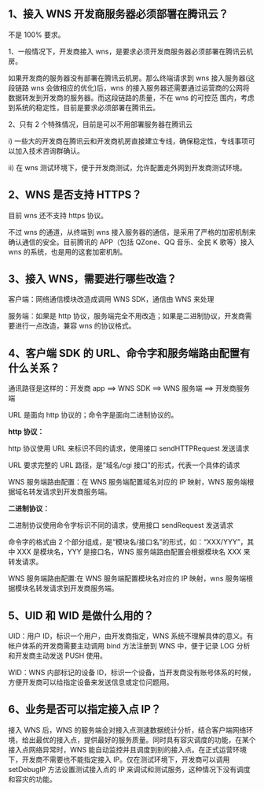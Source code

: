 ## 1、接入 WNS 开发商服务器必须部署在腾讯云？
不是 100% 要求。
 
1、一般情况下，开发商接入 wns，是要求必须开发商服务器必须部署在腾讯云机房。

如果开发商的服务器没有部署在腾讯云机房。那么终端请求到 wns 接入服务器(这段链路 wns 会做相应的优化)后，wns 的接入服务器还需要通过运营商的公网将数据转发到开发商的服务器。而这段链路的质量，不在 wns 的可控范
围内，考虑到系统的稳定性，目前是要求必须部署在腾讯云。

2、只有 2 个特殊情况，目前是可以不用部署服务器在腾讯云

i) 一些大的开发商在腾讯云和开发商机房直接建立专线，确保稳定性，专线事项可以加入技术咨询群确认。

ii) 在 wns 测试环境下，便于开发商测试，允许配置走外网到开发商测试环境。

## 2、WNS 是否支持 HTTPS？
目前 wns 还不支持 https 协议。

不过 wns 的通道，从终端到 wns 接入服务器的通信，是采用了严格的加密机制来确认通信的安全。目前腾讯的 APP（包括 QZone、QQ 音乐、全民 K 歌等）接入 wns 的系统，也是用的这套加密机制。


## 3、接入 WNS，需要进行哪些改造？

客户端：网络通信模块改造成调用 WNS SDK，通信由 WNS 来处理

服务端：如果是 http 协议，服务端完全不用改造；如果是二进制协议，开发商需要进行一点改造，兼容 wns 的协议格式。

## 4、客户端 SDK 的 URL、命令字和服务端路由配置有什么关系？

通讯路径是这样的：开发商 app ==> WNS SDK ==> WNS 服务端 ==> 开发商服务端

URL 是面向 http 协议的；命令字是面向二进制协议的。

**http 协议：**

http 协议使用 URL 来标识不同的请求，使用接口 sendHTTPRequest 发送请求

URL 要求完整的 URL 路径，是”域名/cgi 接口”的形式，代表一个具体的请求

WNS 服务端路由配置：在 WNS 服务端配置域名对应的 IP 映射，WNS 服务端根据域名转发请求到开发商服务端。

**二进制协议：**

二进制协议使用命令字标识不同的请求，使用接口 sendRequest 发送请求

命令字的格式由 2 个部分组成，是“模块名/接口名”的形式，如：“XXX/YYY”，其中 XXX 是模块名，YYY 是接口名，WNS 服务端路由配置会根据模块名 XXX 来转发请求。

WNS 服务端路由配置:在 WNS 服务端配置模块名对应的 IP 映射，wns 服务端根据模块名转发请求到开发商服务端。

## 5、UID 和 WID 是做什么用的？

UID：用户 ID，标识一个用户，由开发商指定，WNS 系统不理解具体的意义。有帐户体系的开发商需要主动调用 bind 方法注册到 WNS 中，便于记录 LOG 分析和开发商主动发送 PUSH 使用。

WID：WNS 内部标记的设备 ID，标识一个设备，当开发商没有账号体系的时候，方便开发商可以给指定设备来发送信息或定位问题用。

## 6、业务是否可以指定接入点 IP？

接入 WNS 后，WNS 的服务端会对接入点测速数据统计分析，结合客户端网络环境，给出最优的接入点，提供最好的服务质量。同时具有容灾调度的功能，在某个接入点网络异常时，WNS 能自动监控并且调度到别的接入点。在正式运营环境下，开发商不需要也不能指定接入 IP。仅在测试环境下，开发商可以调用 setDebugIP 方法设置测试接入点的 IP 来调试和测试服务，这种情况下没有调度和容灾的功能。